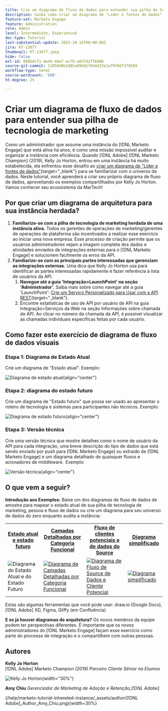 ```yaml
---
title: Crie um diagrama de fluxo de dados para entender sua pilha de tecnologia de marketing
description: Saiba como criar um diagrama de "Líder e fontes de dados" para entender o universo de dados, auditar e organizar a instância com eficiência.
feature-set: Marketo Engage
feature: Administration
role: Admin
level: Intermediate, Experienced
doc-type: Tutorial
last-substantial-update: 2023-10-16T00:00:00Z
jira: KT-13877
thumbnail: KT-13877.jpeg
hide: false
exl-id: 088bdcf1-4e49-44a7-ac78-a03742ff680b
source-git-commit: 1205848b1985a99b91f9d4d25e1a79f0df379589
workflow-type: tm+mt
source-wordcount: '569'
ht-degree: 2%

---
```


# Criar um diagrama de fluxo de dados para entender sua pilha de tecnologia de marketing

Como um administrador que assume uma instância do [!DNL Marketo Engage] que está ativa há anos, é como uma missão impossível auditar e organizar a instância com eficiência. Quando [!DNL Adobe] [!DNL Marketo Champion] (2019), Kelly Jo Horton, entrou em uma instância há muito estabelecida, ela enfrentou esse desafio ao [criar um diagrama de &quot;Líder e fontes de dados&quot;](https://nation.marketo.com/t5/employee-blogs/understand-your-marketing-technology-and-data-create-this/ba-p/296774){target="_blank"} para se familiarizar com o universo de dados. Neste tutorial, você aprenderá a criar seu próprio diagrama de fluxo de dados, aproveitando os exemplos compartilhados por Kelly Jo Horton. Vamos conhecer seu ecossistema da MarTech!

## Por que criar um diagrama de arquitetura para sua instância herdada?

1. **Familiarize-se com a pilha de tecnologia de marketing herdada de uma instância ativa.** Todos os gerentes de operações de marketing/gerentes de operações de plataforma são incentivados a realizar esse exercício ao iniciar uma nova empresa. Esse processo de criação permite que os usuários administradores vejam a imagem completa dos dados e atividades enviados de integrações externas para o [!DNL Marketo Engage] e solucionem facilmente os erros da API.
2. **Familiarize-se com as principais partes interessadas que gerenciam as integrações externas.** Uma dica que Kelly Jo Horton usa para identificar as partes interessadas rapidamente é fazer referência à lista de usuários da API.
   1. **Navegue até a guia &#39;Integração>LaunchPoint&#39; na seção &#39;Administrador&#39;.** Saiba mais sobre como navegar até a guia &#39;LaunchPoint&#39;: [Crie um Serviço Personalizado para Usar com a API REST](https://experienceleague.adobe.com/docs/marketo/using/product-docs/administration/additional-integrations/create-a-custom-service-for-use-with-rest-api.html?lang=pt-BR){target="_blank"}.
   2. Encontre estatísticas de uso de API por usuário de API na guia Integração>Serviços da Web na seção Informações sobre chamada de API. Ao clicar no número da chamada da API, é possível visualizar as chamadas individuais específicas feitas por cada usuário.

## Como fazer este exercício de diagrama de fluxo de dados visuais

### Etapa 1: Diagrama de Estado Atual

Crie um diagrama de &quot;Estado atual&quot;. Exemplo:

![Diagrama de estado atual](/help/marketo-tutorial-inherited-instance/_assets/data-flow-diagram/Current_State_Lead_Data_Sources_KellyJo_Horton.png){align="center"}


### Etapa 2: diagrama do estado futuro

Crie um diagrama de &quot;Estado futuro&quot; que possa ser usado ao apresentar o roteiro de tecnologia e sistemas para participantes não técnicos. Exemplo:

![Diagrama de estado futuro](/help/marketo-tutorial-inherited-instance/_assets/data-flow-diagram/Future-State-Lead-Data-Sources-KellyJo-Horton.png){align="center"}

### Etapa 3: Versão técnica

Crie uma versão técnica que mostre detalhes como o nome de usuário da API para cada integração, uma breve descrição do tipo de dados que está sendo enviado por push para [!DNL Marketo Engage] ou extraído de [!DNL Marketo Engage] e um diagrama detalhado de quaisquer fluxos e acionadores de middleware.  Exemplo:

![Versão técnica](/help/marketo-tutorial-inherited-instance/_assets/data-flow-diagram/Lead-Data-Source-Diagram-KellyJo-Horton.png){align="center"}


## O que vem a seguir?

**Introdução aos Exemplos:**
Baixe um dos diagramas de fluxo de dados de amostra para mapear o estado atual de sua pilha de tecnologia de marketing, pessoa e fluxo de dados ou crie um diagrama para seu universo de dados do zero enquanto audita a instância:


<table style="table-layout:fixed">
   <tr>  
      <td style="border: 0;">
      <div style="text-align: center;">
          <a href="./_assets/downloads/Current_Future_State_Lead_Data_Sources.zip">
            <strong>Estado atual e estado futuro</strong>
         </a>
      </div>
      </td>
      <td style="border: 0;">
      <div style="text-align: center;">
         <a href="./_assets/downloads/Detailed_Layers_by_Functional_Category_Stacked_Technologies.zip">
         <strong>Camadas Detalhadas por Categoria Funcional </strong>   
         </a>
      </div>
      </td>
      <td style="border: 0;">
         <div style="text-align: center;">
         <a href="./_assets/downloads/Lead_Data_Source.zip">
           <strong>Fluxo de clientes potenciais e de dados do Source </strong>  
         </a>
         </div>
       </td> 
       <td style="border: 0;">
         <div style="text-align: center;">
         <a href="./_assets/downloads/Simple_World_Class_Stage_Stack.zip">
          <strong>Diagrama simplificado</strong>  
         </a>
         </div>
        </td>  
   </tr>
   <tr>
    <td style="border: 0;">
         <div>
          <img alt="Diagrama do Estado Atual e do Estado Futuro" src="./_assets/Thumbnail_Current-Future State Lead_Data Sources_KellyJo_Horton.png"/>
         </a>
      </div>
      </td>
      <td style="border: 0;">
         <div>
         <a href="./_assets/downloads/Detailed_Layers_by_Functional_Category_Stacked_Technologies.zip">
         <img alt="Diagrama de Camadas Detalhadas por Categoria Funcional" src="./_assets/Thumbnail_Detailed_Layers_by_Functional_Category_Stacked_Technologies_KellyJo_Horton.png" />
       </a>
         </div>
      </td>
       <td style="border: 0;">
         <div>
            <a href="./_assets/downloads/Lead_Data_Source.zip">
         <img alt="Diagrama de Fluxo de Source de Dados e Cliente Potencial" src="./_assets/Thumbnail_Lead-Data Source Diagram_KellyJo_Horton.png" />
         </a>
         </div>
      </td>
     <td style="border: 0;">
         <div>
            <a href="./_assets/downloads/Simple_World_Class_Stage_Stack.zip">
             <img alt="Diagrama simplificado" src="./_assets/Thumbnail_Simple_World_Class_Stage_Stack.png" />
         </a>
         </div>
      </td>
</table>

Estas são algumas ferramentas que você pode usar: draw.io (Google Docs), [!DNL Adobe] XD, Figma, Gliffy (em Confluência)

**E se já houver diagramas de arquitetura?** Os novos membros da equipe podem ter perspectivas diferentes. É importante que os novos administradores do [!DNL Marketo Engage] façam esse exercício como parte do processo de integração e o compartilhem com outras pessoas.

## Autores

**Kelly Jo Horton**\
[!DNL Adobe] Marketo Champion (2019)
*Parceiro Cliente Sênior na Etumos*

![Kelly Jo Horton](/help/marketo-tutorial-inherited-instance/_assets/authors/Customer_Author_Kelly_Jo_Horton.png){width="30%"}

**Amy Chiu**
*Gerenciador de Marketing de Adoção e Retenção,[!DNL Adobe]*

(/help/marketo-tutorial-inhereted-instance/_assets/author/[!DNL Adobe]_Author_Amy_Chiu.png){width=30%}
